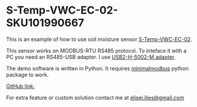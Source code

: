 # S-Temp-VWC-EC-02-SKU101990667

This is an example of how to use soil moisture sensor [S-Temp-VWC-EC-02](https://solution.seeedstudio.com/product/industrial-soil-moisture-temperature-ec-sensor-modbus-rtu-rs485-s-soil-mtec-02a/).

This sensor works on MODBUS-RTU RS485 protocol.
To inteface it with a PC you need an RS485-USB adapter. I use [USB2-H-5002-M adapter](https://ro.mouser.com/ProductDetail/Connective-Peripherals/USB2-H-5002-M?qs=3ndysOCld3dM1CbaZGsvng%3D%3D).

The demo software is written in Python. It requires [minimalmodbus](https://pypi.org/project/minimalmodbus/) python package to work.

[GitHub link.](https://github.com/hs-eli/S-Temp-VWC-EC-02-SKU101990667)

For extra feature or custom solution contact me at elisei.ilies@gmail.com
